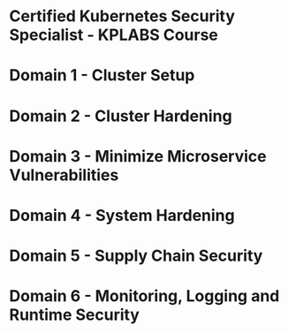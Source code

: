 # Certified Kubernetes Security Specialist - KPLABS Course


# Domain 1 - Cluster Setup
# Domain 2 - Cluster Hardening
# Domain 3 - Minimize Microservice Vulnerabilities
# Domain 4 - System Hardening
# Domain 5 - Supply Chain Security
# Domain 6 - Monitoring, Logging and Runtime Security